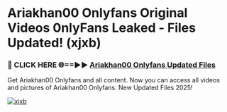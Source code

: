 # Ariakhan00 Onlyfans Original Videos 0nlyFans Leaked - Files Updated! (xjxb)

<h3>🔴 CLICK HERE 🌐==►► <a href="https://tinyurl.com/2m67pmp6" rel="nofollow">Ariakhan00 Onlyfans Updated Files</a></h3>

Get Ariakhan00 Onlyfans and all content. Now you can access all videos and pictures of Ariakhan00 Onlyfans. New Updated Files 2025!

[![xjxb](https://i.imgur.com/H4QAA4z.gif)](https://tinyurl.com/2m67pmp6)